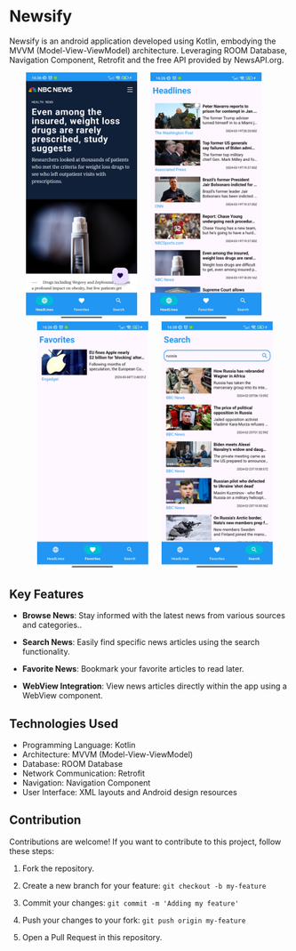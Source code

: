 # Newsify

Newsify is an android application developed using Kotlin, embodying the MVVM (Model-View-ViewModel) architecture. Leveraging ROOM Database, Navigation Component, Retrofit and the free API provided by NewsAPI.org.

<p align="center">
  <img src="https://github.com/WadrianAraujo/WadrianAraujo/blob/54aacae9aa614e752adc46873c29a51b14a3cea4/ImagesForReadMe/Newsify/articleView.jpg" width="200" style="margin-right: 20px;">
  <img src="https://github.com/WadrianAraujo/WadrianAraujo/blob/54aacae9aa614e752adc46873c29a51b14a3cea4/ImagesForReadMe/Newsify/headlines.jpg" width="200" style="margin-right: 20px;">
  <img src="https://github.com/WadrianAraujo/WadrianAraujo/blob/54aacae9aa614e752adc46873c29a51b14a3cea4/ImagesForReadMe/Newsify/favorites.jpg" width="200" style="margin-left: 20px;">
  <img src="https://github.com/WadrianAraujo/WadrianAraujo/blob/eb17e9d706d60881450679f908c176ff8c54b44a/ImagesForReadMe/Newsify/search.jpg" width="200" style="margin-left: 20px;">
</p>

## Key Features

- **Browse News**: Stay informed with the latest news from various sources and categories..

- **Search News**: Easily find specific news articles using the search functionality.

- **Favorite News**: Bookmark your favorite articles to read later.

- **WebView Integration**: View news articles directly within the app using a WebView component.

## Technologies Used

- Programming Language: Kotlin
- Architecture: MVVM (Model-View-ViewModel)
- Database: ROOM Database
- Network Communication: Retrofit
- Navigation: Navigation Component
- User Interface: XML layouts and Android design resources

## Contribution

Contributions are welcome! If you want to contribute to this project, follow these steps:

1. Fork the repository.

2. Create a new branch for your feature: `git checkout -b my-feature`

3. Commit your changes: `git commit -m 'Adding my feature'`

4. Push your changes to your fork: `git push origin my-feature`

5. Open a Pull Request in this repository.
